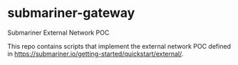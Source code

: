 # submariner-gateway
Submariner External Network POC

This repo contains scripts that implement the external network POC defined in https://submariner.io/getting-started/quickstart/external/.
